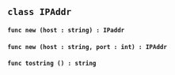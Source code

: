 ## ```class IPAddr```


#### ```func new (host : string) : IPaddr```

#### ```func new (host : string, port : int) : IPAddr```

#### ```func tostring () : string```

